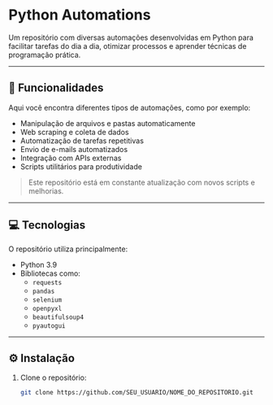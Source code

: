 # Python Automations

Um repositório com diversas automações desenvolvidas em Python para facilitar tarefas do dia a dia, otimizar processos e aprender técnicas de programação prática.

---

## 🚀 Funcionalidades

Aqui você encontra diferentes tipos de automações, como por exemplo:

- Manipulação de arquivos e pastas automaticamente
- Web scraping e coleta de dados
- Automatização de tarefas repetitivas
- Envio de e-mails automatizados
- Integração com APIs externas
- Scripts utilitários para produtividade

> Este repositório está em constante atualização com novos scripts e melhorias.

---

## 💻 Tecnologias

O repositório utiliza principalmente:

- Python 3.9
- Bibliotecas como:
  - `requests`
  - `pandas`
  - `selenium`
  - `openpyxl`
  - `beautifulsoup4`
  - `pyautogui`

---

## ⚙️ Instalação

1. Clone o repositório:  
   ```bash
   git clone https://github.com/SEU_USUARIO/NOME_DO_REPOSITORIO.git
